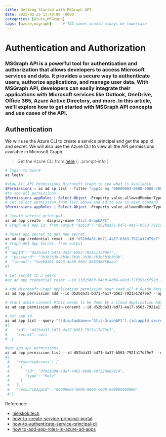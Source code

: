 ```yaml
---
title: Getting Started with MSGraph API
date: 2023-03-25 13:49:00 -0000
categories: [Azure,MSGraph]
tags: [azure,msgraph]     # TAG names should always be lowercase
---
```


# Authentication and Authorization

### MSGraph API is a powerful tool for authentication and authorization that allows developers to access Microsoft services and data. It provides a secure way to authenticate users, authorize applications, and manage user data. With MSGraph API, developers can easily integrate their applications with Microsoft services like Outlook, OneDrive, Office 365, Azure Active Directory, and more. In this article, we'll explore how to get started with MSGraph API concepts and use cases of the API.

## Authentication
We will use the Azure CLI to create a service principal and get the app id and secret. We will also use the Azure CLI to view all the API permissions available in Microsoft Graph.

> Get the Azure CLI from [here](https://docs.microsoft.com/en-us/cli/azure/install-azure-cli?view=azure-cli-latest)
{: .prompt-info }

```powershell
# login to Azure
az login

#View All API Permissions Microsoft Graph to see what is available
$Permissions = az ad sp list --filter "appId eq '00000003-0000-0000-c000-000000000000'" | ConvertFrom-Json
#to see all permissions
$Permissions.appRoles | Select-Object -Property value,allowedMemberTypes,description
# Get select permission from list above and id to use in next command
$Permissions.appRoles | Select-Object -Property value,allowedMemberTypes,id,description | Where-Object {$_.value -eq "User.Read.All"}

# Create service principal
az ad app create --display-name "Alit-GraphAPI"
# Graph API App ID: from output "appId": "d52bda31-bd71-4a17-b563-7921a17d79e7"

# Reset app secret to get new secret
az ad app credential reset --id "d52bda31-bd71-4a17-b563-7921a17d79e7"
# Graph API App Secret: from output
#{
# "appId": "d52bda31-bd71-4a17-b563-7921a17d79e7",
#  "password": "3b3b3b3b-3b3b-3b3b-3b3b-3b3b3b3b3b3b",
#  "tenant": "5eeb8561-5493-4b39-906f-038356850aaa"
#}

# set secret to 3 years
#az ad app credential reset --id 13d15b6f-94ad-4df4-a88d-72f355e5f92d --years 3

# Add Microsoft Graph application permission user.read.all # Guide https://learn.microsoft.com/en-us/cli/azure/ad/app/permission?view=azure-cli-latest
az ad app permission add --id d52bda31-bd71-4a17-b563-7921a17d79e7 --api 00000003-0000-0000-c000-000000000000 --api-permissions df021288-bdef-4463-88db-98f22de89214=Role

# Grant admin consent #this needs to be done by a Cloud Application Administrator
az ad app permission admin-consent --id d52bda31-bd71-4a17-b563-7921a17d79e7

# Get app id 
az ad app list --query "[?displayName=='Alit-GraphAPI'].{id:appId,secret:passwordCredentials[0].value}"
#{
#    "id": "d52bda31-bd71-4a17-b563-7921a17d79e7",
#    "secret": null
#  }

#get app api permissions
az ad app permission list --id d52bda31-bd71-4a17-b563-7921a17d79e7 --output json
#{
 #   "resourceAccess": [
 #     {
 #       "id": "df021288-bdef-4463-88db-98f22de89214",
 #       "type": "Role"
 #     }
 #   ],
 #   "resourceAppId": "00000003-0000-0000-c000-000000000000"
 # }

```
Reference: 
* [nielskok.tech](https://www.nielskok.tech/azure-ad/view-all-api-permissions-microsoft-graph/)
* [how-to-create-service-principal-portal](https://docs.microsoft.com/en-us/azure/active-directory/develop/howto-create-service-principal-portal)
* [how-to-authenticate-service-principal-cli](https://docs.microsoft.com/en-us/azure/active-directory/develop/howto-authenticate-service-principal-cli)
* [how to-add-app-roles-in-azure-ad-apps](https://www.c-sharpcorner.com/article/how-to-add-app-roles-in-azure-ad-apps/)
